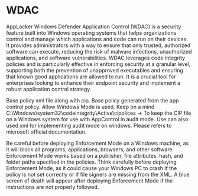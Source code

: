 # WDAC
AppLocker
Windows Defender Application Control (WDAC) is a security feature built into Windows operating systems that helps organizations control and manage which applications and code can run on their devices. It provides administrators with a way to ensure that only trusted, authorized software can execute, reducing the risk of malware infections, unauthorized applications, and software vulnerabilities. WDAC leverages code integrity policies and is particularly effective in enforcing security at a granular level, supporting both the prevention of unapproved executables and ensuring that known good applications are allowed to run. It is a crucial tool for enterprises looking to enhance their endpoint security and implement a robust application control strategy.



Base policy xml file along with cip.
Base policy generated from the app control policy. Allow Windows Mode is used.
Keep on a mind
C:\Windows\system32\codeintegrity\Active\cipolices -> To keep the CIP file on a Windows system for use with AppControl in audit mode.
Use can also used xml for implementing audit mode on windows.
Please refers to microsoft official documentation.


Be careful before deploying Enforcement Mode on a Windows machine, as it will block all programs, applications, browsers, and other software. Enforcement Mode works based on a publisher, file attributes, hash, and folder paths specified in the policies. Think carefully before deploying Enforcement Mode, as it could cause your Windows PC to crash if the policy is not set correctly or if file signers are missing from the XML. A blue screen of death will appear after deploying Enforcement Mode if the instructions are not properly followed.

